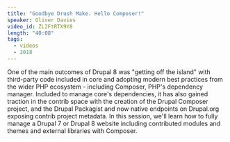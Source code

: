 ```yaml
---
title: "Goodbye Drush Make. Hello Composer!"
speaker: Oliver Davies
video_id: ZL2FtRTX9Y8
length: "40:08"
tags:
  - videos
  - 2018
---
```


One of the main outcomes of Drupal 8 was "getting off the island" with third-party code included in core and adopting modern best practices from the wider PHP ecosystem - including Composer, PHP's dependency manager. Included to manage core's dependencies, it has also gained traction in the contrib space with the creation of the Drupal Composer project, and the Drupal Packagist and now native endpoints on Drupal.org exposing contrib project metadata. In this session, we'll learn how to fully manage a Drupal 7 or Drupal 8 website including contributed modules and themes and external libraries with Composer.
